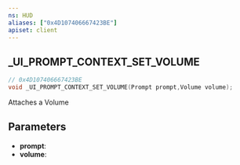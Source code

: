 ```yaml
---
ns: HUD
aliases: ["0x4D107406667423BE"]
apiset: client
---
```

## _UI_PROMPT_CONTEXT_SET_VOLUME

```c
// 0x4D107406667423BE
void _UI_PROMPT_CONTEXT_SET_VOLUME(Prompt prompt,Volume volume);
```

Attaches a Volume

## Parameters
* **prompt**:
* **volume**: